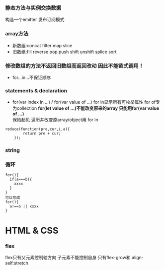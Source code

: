 ### 静态方法与实例交换数据
构造一个emitter 发布订阅模式


### array方法
- 新数组:concat filter map slice   
- 旧数组:fill reverse pop push shift unshift splice sort  
### 修改数组的方法不返回旧数组而返回改动 因此不能链式调用！
- for...in...不保证顺序   
### statements & declaration
- for(var index in ...) /  for(var value of ...)
for in显示所有可枚举属性 for of专为collection **for(let value of ...)不能改变原来的array 只能用for(var value of ...)**  
保险起见 遍历并改变原array/object用 for in

``` 
reduce(function(pre,cur,i,a){
        return pre + cur;
    });
```
### string


### 循环
```
for(){
  if(a===b){
    xxxx  
  }
}
可以写成
for(){
  a!==b || xxxx
}
```
# HTML & CSS
### flex
flex只有父元素控制轴方向 子元素不能控制自身 只有flex-grow和 align-self:stretch
